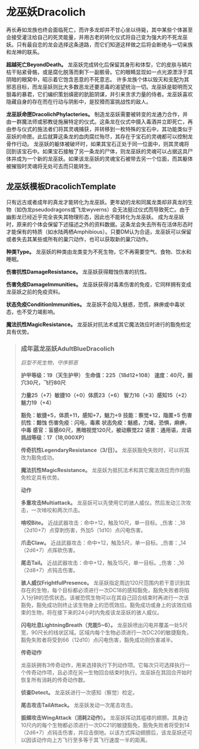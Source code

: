 # 龙巫妖Dracolich

再长寿如龙族也终会面临死亡，而许多龙却并不甘心坐以待毙，其中某些个体甚至会接受灌注给自己的死灵能量，并用古老的转化仪式将自己变为强大的不死龙巫妖。只有最自恋的龙会选择这条道路，而它们知道这样做之后将会断绝与一切亲族和龙神的联系。

**超越死亡BeyondDeath。** 龙巫妖完成转化后保留其身形和体型，它的皮肤与鳞片枯干贴紧骨骼，或是腐化脱落而剩下一副骸骨。它的眼睛显现如一点光源漂浮于其阴暗的眼窝中，昭示着它饱含恶意的不死意志。
许多龙族个体以毁灭和支配为其邪恶目标，而龙巫妖则比大多数恶龙还要恶毒的渴望统治一切。龙巫妖是聪明而又狠毒的暴君，它们编织策划缜密的肮脏阴谋，并引来贪求力量的侍者。龙巫妖喜欢隐藏自身的存在而在行动与阴影中，是狡猾而富挑战性的敌人。

**龙巫妖命匣DracolichPhylacteries。** 制造龙巫妖需要被转变的龙通力合作，并由一群魔法师或邪教徒施展特定的仪式。这条龙在仪式中摄入毒酒并立即死亡，再由参与仪式的施法者们将其灵魂捕获，并转移到一枚特殊的宝石中，其功能类似于巫妖的命匣。此后就算这条龙的血肉腐烂殆尽，其存在于宝石的灵魂都可以控制龙骨作行动。
龙巫妖的躯体被破坏时，如果其宝石正处于同一位面中，则其灵魂将回到该宝石中。如果宝石接触了另一条龙的尸体，则龙巫妖的灵魂可以占据这具尸体并成为一个新的龙巫妖。如果该龙巫妖的灵魂宝石被带去另一个位面，而其躯体被摧毁时灵魂将无处可去而只能转生。

## **龙巫妖模板DracolichTemplate**

只有远古或者成年的真龙才能转化为龙巫妖。更年幼的龙和同属龙类却非真龙的生物（如伪龙pseudodragons或飞龙wyverns）会无法挺过仪式而导致死亡。由于幽影龙已经近乎完全丧失其物理形态，因此也不能转化为龙巫妖。
成为龙巫妖时，原来的个体会保留下述描述之外的资料数据。这条龙会失去所有在活体形态时才能保有的特质（如水陆两栖Amphibious）。只要DM认为合适，龙巫妖可以保留或者失去其某些或所有的巢穴动作，也可以获取新的巢穴动作。

**种类Type。** 龙巫妖的种类由龙类变为不死生物，它不再需要空气、食物、饮水和睡眠。

**伤害抗性DamageResistance。** 龙巫妖获得黯蚀伤害的抗性。

**伤害免疫DamageImmunities。** 龙巫妖获得对毒素伤害的免疫，它同样拥有变成龙巫妖之前的免疫资料。

**状态免疫ConditionImmunities。** 龙巫妖不会陷入魅惑，恐慌，麻痹或中毒状态，也不受力竭影响。

**魔法抗性MagicResistance。** 龙巫妖对抗法术或其它魔法效应时进行的豁免检定具有优势。

> ### 成年蓝龙巫妖AdultBlueDracolich
>
> _巨型不死生物，守序邪恶_
>
> **护甲等级：19（天生护甲）**
> **生命值：225（18d12+108）**
> **速度：40尺，掘穴30尺，飞行80尺**
>
> **力量25（+7）敏捷10（+0）体质23（+6）**
> **智力16（+3）感知15（+2）魅力19（+4）**
>
> **豁免：敏捷+5，体质+11，感知+7，魅力+9**
> **技能：察觉+12，隐匿+5**
> **伤害抗性：黯蚀**
> **伤害免疫：闪电，毒素**
> **状态免疫：魅惑，力竭，恐惧，麻痹，中毒**
> **感官：盲感60尺，黑暗视觉120尺，被动察觉22**
> **语言：通用语，龙语**
> **挑战等级：17（18,000XP）**
>
> **传奇抗性LegendaryResistance（3/日）。** 龙巫妖豁免失败时，可以将其改为豁免成功。
>
> **魔法抗性MagicResistance。** 龙巫妖为抵抗法术和其它魔法效应而作的豁免检定具有优势。
>
> **动作**
>
> **多重攻击Multiattack。** 龙巫妖可以先使用它的骇人威仪。然后发动三次攻击，一次啃咬和两次爪击。
>
> **啃咬Bite。** 近战武器攻击：命中+12，触及10尺，单一目标。_伤害：_18（2d10+7）点穿刺伤害，外加5（1d10）点闪电伤害。
>
> **爪击Claw。** 近战武器攻击：命中+12，触及5尺，单一目标。_伤害：_14（2d6+7）点挥砍伤害。
>
> **尾击Tail。** 近战武器攻击：命中+12，触及15尺，单一目标。_伤害：_16（2d8+7）点钝击伤害。
>
> **骇人威仪FrightfulPresence。** 龙巫妖指定周边120尺范围内若干意识到其存在的生物，每个目标都必须进行一次DC18的感知豁免，豁免失败者将陷入1分钟的恐慌状态。该被恐慌生物可以在其自己回合结束时再进行一次该豁免，豁免成功则终止该生物身上的恐慌效应。豁免成功或身上的该效应结束的生物，将在接下来的24小时内免疫该龙巫妖的骇人威仪。
>
> **闪电吐息LightningBreath（充能5~6）。** 龙巫妖喷出闪电并覆盖一处5尺宽，90尺长的线状区域。区域内每个生物必须进行一次DC20的敏捷豁免，豁免失败者将受到66（12d10）点闪电伤害，豁免成功则伤害减半。
>
> **传奇动作**
>
> 龙巫妖拥有3传奇动作，用来选择执行下列动作项。它每次只可选择执行一个传奇动作项，且必须在另一生物回合结束时执行。龙巫妖在其回合开始时恢复所有消耗的传奇动作数。
>
> **侦查Detect。** 龙巫妖进行一次感知（察觉）检定。
>
> **尾击攻击TailAttack。** 龙巫妖发动一次尾击攻击。
>
> **振翅攻击WingAttack（消耗2动作）。** 龙巫妖挥动其褴褛的翅膀。其身边10尺内的每个生物都必须进行一次DC21的敏捷豁免，豁免失败者将受到14（2d6+7）点钝击伤害，并应击倒地。以该方式挥动翅膀后，该龙巫妖还可以因该动作向上方飞行至多等于其飞行速度一半的距离。
